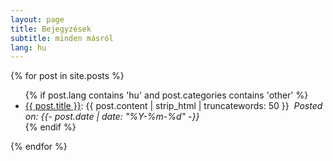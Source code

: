 ```yaml
---
layout: page
title: Bejegyzések
subtitle: minden másról
lang: hu
---
```

{% for post in site.posts %}
  <ul>
      {% if post.lang contains 'hu' and post.categories contains 'other' %}
        <li><a href='{{ post.url }}'>{{ post.title }}</a>: {{ post.content | strip_html | truncatewords: 50 }}&nbsp;
          <i>Posted on: <time datetime="{{- post.date | date_to_xmlschema -}}">{{- post.date | date: "%Y-%m-%d" -}}</time></i>
        </li>
      {% endif %}
  </ul>
{% endfor %}